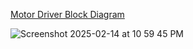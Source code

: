 [Motor Driver Block Diagram](https://app.diagrams.net/#G1XCg9Iu6Xm7wpTimUf9Nowy4nGwH4FNay#%7B%22pageId%22%3A%22VlMKs95NnjJBCxzZLcve%22%7D)

![Screenshot 2025-02-14 at 10 59 45 PM](https://github.com/user-attachments/assets/e8b4c0c9-6508-4c92-80c5-6adc4ed71138)
